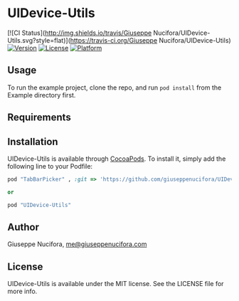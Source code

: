 # UIDevice-Utils

[![CI Status](http://img.shields.io/travis/Giuseppe Nucifora/UIDevice-Utils.svg?style=flat)](https://travis-ci.org/Giuseppe Nucifora/UIDevice-Utils)
[![Version](https://img.shields.io/cocoapods/v/UIDevice-Utils.svg?style=flat)](http://cocoapods.org/pods/UIDevice-Utils)
[![License](https://img.shields.io/cocoapods/l/UIDevice-Utils.svg?style=flat)](http://cocoapods.org/pods/UIDevice-Utils)
[![Platform](https://img.shields.io/cocoapods/p/UIDevice-Utils.svg?style=flat)](http://cocoapods.org/pods/UIDevice-Utils)

## Usage

To run the example project, clone the repo, and run `pod install` from the Example directory first.

## Requirements

## Installation

UIDevice-Utils is available through [CocoaPods](http://cocoapods.org). To install
it, simply add the following line to your Podfile:

```ruby
pod "TabBarPicker" , :git => 'https://github.com/giuseppenucifora/UIDevice-Utils.git'

or

pod "UIDevice-Utils"
```

## Author

Giuseppe Nucifora, me@giuseppenucifora.com

## License

UIDevice-Utils is available under the MIT license. See the LICENSE file for more info.
